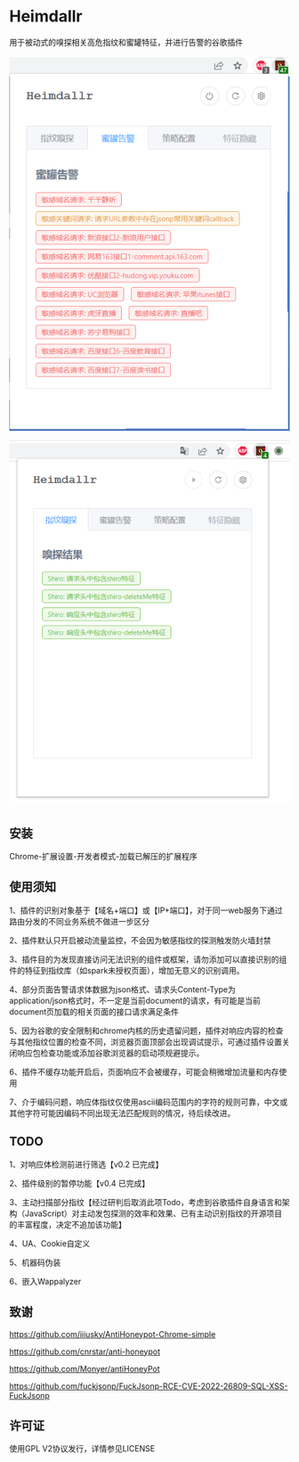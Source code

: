 # Heimdallr

用于被动式的嗅探相关高危指纹和蜜罐特征，并进行告警的谷歌插件

![image-20220818000347564](README.assets/image-20220818000347564.png)

![image-20220814220214770](README.assets/image-20220814220214770.png)


## 安装

Chrome-扩展设置-开发者模式-加载已解压的扩展程序

## 使用须知

1、插件的识别对象基于【域名+端口】或【IP+端口】，对于同一web服务下通过路由分发的不同业务系统不做进一步区分

2、插件默认只开启被动流量监控，不会因为敏感指纹的探测触发防火墙封禁

3、插件目的为发现直接访问无法识别的组件或框架，请勿添加可以直接识别的组件的特征到指纹库（如spark未授权页面），增加无意义的识别调用。

4、部分页面告警请求体数据为json格式、请求头Content-Type为application/json格式时，不一定是当前document的请求，有可能是当前document页加载的相关页面的接口请求满足条件

5、因为谷歌的安全限制和chrome内核的历史遗留问题，插件对响应内容的检查与其他指纹位置的检查不同，浏览器页面顶部会出现调试提示，可通过插件设置关闭响应包检查功能或添加谷歌浏览器的启动项规避提示。

6、插件不缓存功能开启后，页面响应不会被缓存，可能会稍微增加流量和内存使用

7、介于编码问题，响应体指纹仅使用ascii编码范围内的字符的规则可靠，中文或其他字符可能因编码不同出现无法匹配规则的情况，待后续改进。

## TODO

1、对响应体检测前进行筛选【v0.2 已完成】

2、插件级别的暂停功能【v0.4 已完成】

3、主动扫描部分指纹【经过研判后取消此项Todo，考虑到谷歌插件自身语言和架构（JavaScript）对主动发包探测的效率和效果、已有主动识别指纹的开源项目的丰富程度，决定不追加该功能】

4、UA、Cookie自定义

5、机器码伪装

6、嵌入Wappalyzer

## 致谢

https://github.com/iiiusky/AntiHoneypot-Chrome-simple

https://github.com/cnrstar/anti-honeypot

https://github.com/Monyer/antiHoneyPot

https://github.com/fuckjsonp/FuckJsonp-RCE-CVE-2022-26809-SQL-XSS-FuckJsonp

## 许可证

使用GPL V2协议发行，详情参见LICENSE
